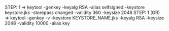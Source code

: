 STEP: 1 => keytool -genkey -keyalg RSA -alias selfsigned -keystore keystore.jks -storepass changeit -validity 360 -keysize 2048
STEP: 1 (OR) => keytool -genkey -v -keystore KEYSTORE_NAME.jks -keyalg RSA -keysize 2048 -validity 10000 -alias key